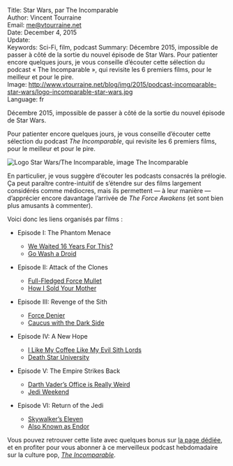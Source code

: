 Title:     Star Wars, par The Incomparable  
Author:    Vincent Tourraine  
Email:     me@vtourraine.net  
Date:      December 4, 2015  
Update:   
Keywords:  Sci-Fi, film, podcast 
Summary:   Décembre 2015, impossible de passer à côté de la sortie du nouvel épisode de Star Wars. Pour patienter encore quelques jours, je vous conseille d’écouter cette sélection du podcast « The Incomparable », qui revisite les 6 premiers films, pour le meilleur et pour le pire.  
Image:     http://www.vtourraine.net/blog/img/2015/podcast-incomparable-star-wars/logo-incomparable-star-wars.jpg  
Language:  fr  


Décembre 2015, impossible de passer à côté de la sortie du nouvel épisode de Star Wars. 

Pour patienter encore quelques jours, je vous conseille d’écouter cette sélection du podcast _The Incomparable_, qui revisite les 6 premiers films, pour le meilleur et pour le pire. 

![Logo Star Wars/The Incomparable, image The Incomparable](http://www.vtourraine.net/blog/img/2015/podcast-incomparable-star-wars/logo-incomparable-star-wars.jpg)

En particulier, je vous suggère d’écouter les podcasts consacrés la prélogie. Ça peut paraître contre-intuitif de s’étendre sur des films largement considérés comme médiocres, mais ils permettent — à leur manière — d’apprécier encore davantage l’arrivée de _The Force Awakens_ (et sont bien plus amusants à commenter).

Voici donc les liens organisés par films :

- Episode I: The Phantom Menace
    - [We Waited 16 Years For This?](https://www.theincomparable.com/theincomparable/136/)
    - [Go Wash a Droid](https://www.theincomparable.com/theincomparable/137/)

- Episode II: Attack of the Clones
    - [Full-Fledged Force Mullet](https://www.theincomparable.com/theincomparable/182/)
    - [How I Sold Your Mother](https://www.theincomparable.com/theincomparable/183/)

- Episode III: Revenge of the Sith
    - [Force Denier](https://www.theincomparable.com/theincomparable/237/)
    - [Caucus with the Dark Side](https://www.theincomparable.com/theincomparable/238/)

- Episode IV: A New Hope
    - [I Like My Coffee Like My Evil Sith Lords](https://www.theincomparable.com/theincomparable/46/)
    - [Death Star University](https://www.theincomparable.com/theincomparable/47/)

- Episode V: The Empire Strikes Back
    - [Darth Vader’s Office is Really Weird](https://www.theincomparable.com/theincomparable/67/)
    - [Jedi Weekend](https://www.theincomparable.com/theincomparable/68/)

- Episode VI: Return of the Jedi
    - [Skywalker’s Eleven](https://www.theincomparable.com/theincomparable/88/)
    - [Also Known as Endor](https://www.theincomparable.com/theincomparable/89/)


Vous pouvez retrouver cette liste avec quelques bonus sur [la page dédiée](https://www.theincomparable.com/work/starwars/index.php), et en profiter pour vous abonner à ce merveilleux podcast hebdomadaire sur la culture pop, [_The Incomparable_](https://www.theincomparable.com/theincomparable/).
